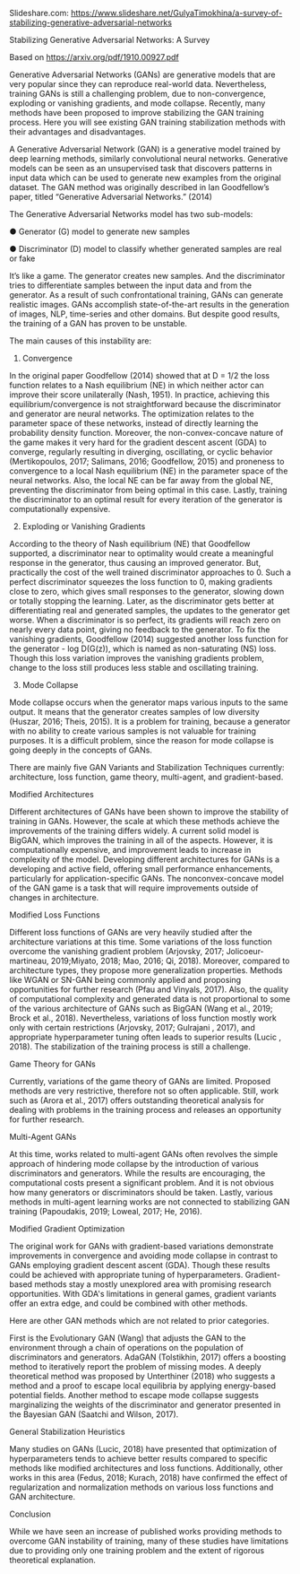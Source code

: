 
Slideshare.com: https://www.slideshare.net/GulyaTimokhina/a-survey-of-stabilizing-generative-adversarial-networks


Stabilizing Generative Adversarial Networks: A Survey 

Based on https://arxiv.org/pdf/1910.00927.pdf

Generative Adversarial Networks (GANs) are generative models that are very popular since 
they can reproduce real-world data. Nevertheless, training GANs is still a challenging problem, 
due to non-convergence, exploding or vanishing gradients, and mode collapse.
Recently, many methods have been proposed to improve stabilizing the GAN training process. 
Here you will see existing GAN training stabilization methods with their advantages and 
disadvantages.

A Generative Adversarial Network (GAN) is a generative model trained by deep learning methods, 
similarly convolutional neural networks. Generative models can be seen as an unsupervised task that discovers patterns in input data which can be used to generate new examples from the original dataset. The GAN method was originally described in Ian Goodfellow’s paper, titled “Generative Adversarial Networks.” (2014)

The Generative Adversarial Networks model has two sub-models: 

●	Generator (G) model to generate new samples 

●	Discriminator (D) model to classify whether generated samples are real or fake


It’s like a game. The generator creates new samples. And the discriminator tries to differentiate samples between the input data and from the generator. As a result of such confrontational training, GANs can generate realistic images. 
GANs accomplish state-of-the-art results in the generation of images, NLP, time-series and other domains.
But despite good results, the training of a GAN has proven to be unstable. 

The main causes of this instability are:

1.	Convergence

In the original paper Goodfellow (2014) showed that at D = 1/2 the loss function 
relates to a Nash equilibrium (NE) in which neither actor can improve their score unilaterally (Nash, 1951).
In practice, achieving this equilibrium/convergence is not straightforward because the discriminator and generator are neural networks. The optimization relates to the parameter space of these networks, instead of directly learning the probability density function. Moreover, the non-convex-concave nature of the game makes it very hard for the gradient descent ascent (GDA) to converge, regularly resulting in diverging, oscillating, or cyclic behavior (Mertikopoulos, 2017; Salimans, 2016; Goodfellow, 2015) and proneness to convergence to a local Nash equilibrium (NE)  in the parameter space of the neural networks.
Also, the local NE can be far away from the global NE, preventing the discriminator from being optimal in this case. Lastly, training the discriminator  to an optimal result for every iteration of the  generator is computationally expensive.


2.	Exploding  or Vanishing Gradients

According to the theory of Nash equilibrium (NE) that Goodfellow supported, a discriminator  near
to optimality would create a meaningful response in the generator, thus causing an improved generator. But, practically the cost of the well trained discriminator approaches to 0. 
Such a perfect discriminator squeezes the loss function to 0, making gradients close to zero, which gives small responses to the generator, slowing down or totally stopping the learning. 
Later, as the discriminator gets better at differentiating real and generated samples, the updates to the generator get worse.
When a discriminator  is so perfect, its gradients will reach  zero on nearly every data point, giving no feedback to the generator. To fix the vanishing gradients, Goodfellow (2014) suggested  another loss function for the generator  - log D(G(z)), which is named as non-saturating (NS) loss. 
Though this loss variation improves the vanishing gradients problem, change to the loss still produces less stable and oscillating training.

3.	Mode Collapse

Mode collapse occurs when the generator maps various inputs to the same output.
It means that the generator creates samples of low diversity (Huszar, 2016; Theis, 2015). 
It is a problem for training, because a generator with no ability to create various samples is not valuable for training purposes. 
It is a difficult problem, since the reason for mode collapse is going deeply in the concepts of GANs. 

There are mainly five GAN Variants and Stabilization Techniques currently: architecture, loss function, game
theory, multi-agent, and gradient-based.

Modified Architectures

Different architectures of GANs have been shown to improve the stability of training in GANs. 
However, the scale at which these methods achieve the improvements of the training differs widely. 
A current solid model is BigGAN, which improves the training in all of the aspects.
However, it is computationally expensive, and improvement leads to increase in complexity of the model.
Developing different architectures for GANs is a developing and active field, offering small performance enhancements, particularly for application-specific GANs. 
The nonconvex-concave model of the GAN game is a task that will require improvements outside of changes in architecture.

Modified Loss Functions

Different loss functions of GANs are very heavily studied after the architecture variations at this time. Some variations of the loss function overcome the vanishing gradient problem (Arjovsky, 2017; Jolicoeur-martineau, 2019;Miyato, 2018; Mao, 2016; Qi, 2018). 
Moreover, compared to architecture types, they propose more generalization properties. Methods like WGAN or SN-GAN being commonly applied and proposing opportunities for further research (Pfau and Vinyals, 2017).
Also, the quality of computational complexity and generated data is not proportional to some of the various architecture of GANs such as BigGAN (Wang et al., 2019; Brock et al., 2018). 
Nevertheless, variations of loss function mostly work only with certain restrictions (Arjovsky, 2017; Gulrajani , 2017), and appropriate hyperparameter tuning often leads to superior results (Lucic , 2018). The stabilization of the training process is still a challenge.

Game Theory for GANs

Currently, variations of the game theory of GANs are limited.  Proposed methods are very restrictive, therefore not so often applicable. Still, work such as (Arora et al., 2017) offers outstanding theoretical analysis for dealing with problems in the training process and releases an opportunity for further research.

Multi-Agent GANs

At this time, works related to multi-agent GANs often revolves the simple approach of hindering mode 
collapse by the introduction of various discriminators  and generators. While the results are encouraging, the computational costs present a significant problem. And it is not obvious how many generators or discriminators  should be taken. Lastly, various methods in multi-agent learning works are not connected to stabilizing GAN training (Papoudakis, 2019; Loweal, 2017; He, 2016).


Modified Gradient Optimization

The original work for GANs with gradient-based variations demonstrate improvements in convergence
and avoiding mode collapse in contrast to GANs employing gradient descent ascent (GDA). Though these results could be achieved with appropriate tuning of hyperparameters. 
Gradient-based methods stay a mostly unexplored area with promising research opportunities. With GDA's limitations in general games, gradient variants offer an extra edge, and could be combined with other methods.

Here are other GAN methods which are not related to prior categories. 

First is the Evolutionary GAN (Wang) that adjusts the GAN to the environment through a chain of operations on the population of discriminators and generators.
AdaGAN (Tolstikhin, 2017) offers a boosting method to iteratively report the problem of missing modes. A deeply theoretical method was proposed by Unterthiner (2018) who suggests a method and a proof to escape local equilibria by applying energy-based potential fields. Another method to escape mode collapse suggests marginalizing the weights of the discriminator and generator presented in the Bayesian GAN (Saatchi and Wilson, 2017).

General Stabilization Heuristics

Many studies on GANs (Lucic, 2018) have presented that optimization of  hyperparameters tends to achieve better results compared to specific methods like modified architectures and loss functions. Additionally, other works in this area (Fedus, 2018; Kurach, 2018) have confirmed the effect of regularization and normalization methods on various loss functions and GAN architecture.

Conclusion

While we have seen an increase of published works providing methods to overcome GAN instability of
training, many of these studies have limitations due to providing only one training problem 
and the extent of rigorous theoretical explanation.
